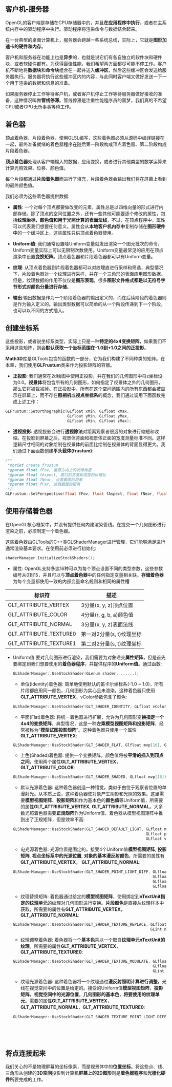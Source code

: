 ## 客户机-服务器
  OpenGL的客户端是存储在CPU存储器中的，并且**在应用程序中执行**，或者在主系统内存中的驱动程序中执行。驱动程序将渲染命令与数据结合起来。
  
  在一台典型的桌面计算机上，服务器会跨越一些系统总线，实际上，它就是**图形加速卡的硬件和内存**。
  
  客户机和服务器在功能上也是**异步**的，也就是说它们有各自独立的软件块和硬件块，或者软硬件都有。为获得最佳性能，我们希望两方面都尽可能不停工作。客户机不断地将**数据块**和**命令块**组合在一起并送入**缓冲区**，然后这些缓冲区会发送给服务器执行。服务器将执行这些缓冲区内的内容，与此同时客户端又做好发送一下一个用于渲染的数据和信息的准备。
  
  如果服务器停止工作等待客户机，或者客户机停止工作等待服务器做好接收的准备，这种情况叫做**管线停滞**。管线停滞是注重性能程序员的噩梦，我们真的不希望CPU或者GPU无所事事等待工作。
  
## 着色器
  顶点着色器、片段着色器，使用GLSL编写，这些着色器必须从源码中编译链接在一起，最终准备就绪的着色器程序在随后第一阶段构成顶点着色器、第二阶段构成片段着色器。
  
  **顶点着色器**处理从客户端输入的数据，应用变换，或者进行其他类型的数学运算来计算光照效果、位移、颜色值。
  
  每个片段都通过**片段着色器**而进行了填充，片段着色器会输出我们将在屏幕上看到的最终颜色值。
  
  我们必须为这些着色器提供数据:
  
  * **属性**: 一个对每个顶点都要做改变的元素，属性总是以四维向量的形式进行内部存储。除了顶点的空间位置之外，还有一些其他可能要逐个修改的属性，包括**纹理坐标、颜色值和用于光照计算的表面法线**，不过，在顶点程序中，属性可以代表我们想要任何意义。属性会从**本地客户机内存中**复制存储在**图形硬件中**的一个缓冲区上，这些属性只供顶点着色器使用。
  
  * **Uniform值**: 我们通常设置哇Uniform变量就发出渲染一个图元批次的命令，Uniform变量实际上可以无限制次数使用。Uniform变量最常见的应用在顶点渲染中设置**变换矩阵**。顶点着色器和片段着色器都可以有Uniform变量。
  
  * **纹理**: 从顶点着色器到片段着色器都可以对纹理直进行采样和筛选，典型情况下，片段着色器对一个纹理进行采样，并在一个三角形的表面应用图形数据。但是，纹理数据的作用不仅仅是**图形表现**，很多**图形文件格式都是以无符号字节形式对颜色分量进行存储**。
  
  * **输出**:输出数据是作为一个阶段着色器的输出定义的，而在后续阶段的着色器则是作为输入定义的。输出类型数据可以简单的从一个阶段传递到下一个阶段，也可以以不同的方式插入。
  
## 创建坐标系
  这些投影，或者说坐标系类型，实际上只是一种**特定的4x4变换矩阵**，如果我们不采用这些矩阵，则会**默认获取一个坐标范围在-1.0到+1.0之间的正投影**。
  
  **Math3D**库是GLTools包含的函数的一部分，它为我们构建了不同种类的矩阵。在本章，我们使用**GLFrustum**类来作为投影矩阵的容器。
  
  * **正投影**: 我们通常在2d绘图中使用正投影，并在我们的几何图形中将z坐标设为0.0。**视景体**将包含所有的几何图形，如何指定了视景体之外的几何图形，那么它将被裁减掉。在正投影中，所有在这个空间范围内的所有东西都会被显示在屏幕上，而不存在**照相机**或**视点坐标系**的概念，我们通过调用下面函数完成上述工作：
  ```c++
  GLFrustum::SetOrthographic(GLfloat xMin, GLfloat xMax, 
                             GLfloat yMin, GLfloat yMax, 
                             GLfloat zMin, GLfloat zMax);
  ```

  * **透视投影**: 透视投影会进行**透视除法**对距离观察者很远的对象进行缩短和收缩。在投影到屏幕之后，视景体背面和视景体正面的宽度测量标准不同。这样逻辑尺寸相同的对象绘制在视景体的前面比绘制在视景体的背面显得更大。我们通过下面函数创建**平头截体(frustum)**:
  ```c++
  /**
   *@brief create frustum
   *@param float fFov, 垂直方向上的视场角度
   *@param float fAspect, 窗口的宽度和高度的纵横比
   *@param float fNear, 近裁截面的距离
   *@param float fFar, 远裁截面的距离
   */
  GLFrustum::SetPerspective(float fFov, float fAspect, float fNear, float fFar);
  ```

## 使用存储着色器
  在OpenGL核心框架中，并没有提供任何内建渲染管线。在提交一个几何图形进行渲染之前，必须制定一个着色器。
  
  这些着色器由GLTools的C++类GLShaderManager进行管理，它们能够满足进行通常渲染基本要求。在使用前必须进行初始化:
  ```c++
  shaderManager.InitializeStockShaders();
  ```
  
  * 属性: OpenGL支持多达16种可以为每个顶点设置不同的类型参数，这些参数编号从0到15，并且可以与**顶点着色器**中的任何指定变量相关联。**存储着色器**为每个变量都使用一致的内部变量命名规则和相同的属性槽  
  
  标识符|描述
  -----|----
  GLT_ATTRIBUTE_VERTEX|3分量(x, y, z)顶点位置
  GLT_ATTRIBUTE_COLOR|4分量(r, g, b, a)颜色值
  GLT_ATTRIBUTE_NORMAL|3分量(x, y, z)表面法线
  GLT_ATTRIBUTE_TEXTURE0|第一对2分量(s, t)纹理坐标
  GLT_ATTRIBUTE_TEXTURE1|第二对2分量(s, t)纹理坐标
  
  * Uniform值
    要对几何图形进行渲染，我们需要为对象递交**属性矩阵**，但是首先要绑定到我们想要使用的**着色器程序**，并提供程序的**Uniform值**。通过函数:
    ```c++
    GLShaderManager::UseStockShader(GLenum shader, ......);
    ```
    
    * 单位(Identity)着色器: 简单地使用默认的笛卡尔坐标系(-1.0 ~ 1.0)，所有片段都应用同一颜色，几何图形为实心且未渲染。这种着色器只使用**GLT_ATTRIBUTE_VERTEX**，vColor参数包含了颜色:
    ```c++
    GLShaderManager::UseStockShader(GLT_SHADER_IDENTITY, GLfloat vColor[4]);
    ```
    
    * 平面(Flat)着色器: 将统一着色器进行扩展，允许为几何图形变**换指定一个4x4的变换矩阵**，典型情况，这是一种**左乘模型视图矩阵和投影矩阵**，经常被称为“**模型试图投影矩阵**”。这种着色器只使用一个属性**GLT_ATTRIBUTE_VERTEX**:
    ```c++
    GLShaderManager::UseStockShader(GLT_SHADER_FLAT, Glfloat mvp[16], Glfloat vColor);
    ```
    
    * 上色(Shaded)着色器: 提供一个变换矩阵，颜色值将被**平滑的插入到顶点之间**，使用两个属性**GLT_ATTRIBUTE_VERTEX**，**GLT_ATTRIBUTE_COLOR**:
    ```c++
    GLShaderManager::UseStockShader(GLT_SHADER_SHADED, GLfloat mvp[16]);
    ```
    
    * 默认光源着色器: 这种着色器创造一种错觉，类似于由位于观察者位置的单漫射光。从本质上说，这种着色器使对象产生阴影和光照的效果。这里需要**模型视图矩阵**、**投影矩阵**和作为基本色的**颜色值**等Uniform值，所需要的属性**GLT_ATTRIBUTE_VERTEX**, **GLT_ATTRIBUTE_NORMAL**。大多数光照着色器需要**正规矩阵**作为Uniform值，着色器从模型视图矩阵中推到出了正规矩阵，但是效率不高:
    ```c++
    GLShaderManager::UseStockShader(GLT_SHADER_DEFAULT_LIGHT, GLfloat mvMatrix[16],
                                                              GLfloat pMatrix[16], 
                                                              GLfloat vColor[4]);
    ```
    
    * 电光源着色器: 光源位置是固定的，接受4个Uniform值**模型视图矩阵**, **投影矩阵**, **视点坐标系中的光源位置**, **对象的基本漫反射颜色**，所需要的属性有**GLT_ATTRIBUTE_VERTEX**， **GLT_ATTRIBUTE_NORMAL**:
    ```c++
    GLShaderManager::UseStockShader(GLT_SHADER_POINT_LIGHT_DIFF, GLfloat mvMatrix[16], 
                                                                 GLfloat pMatrix[16], 
                                                                 GLfloat vLightPos[3],
                                                                 GLfloat vColor[4]);
    ```
    
    * 纹理替换矩阵: 着色器通过给定的**模型视图矩阵**，使用绑定到**nTextUnit指定的纹理单元**的纹理对几何图形进行变换。**片段颜色**是直接从纹理样本中获取，所需要的属性有**GLT_ATTRIBUTE_VERTEX**，**GLT_ATTRIBUTE_NORMAL**:
    ```c++
    GLShaderManager::UseStockShader(GLT_SHADER_TEXTURE_REPLACE, GLfloat mvpMaxtrix[16],
                                                                GLint nTextureUnit);
    ```
    
    * 纹理调整着色器: 着色器将一个**基本色**乘以一个取自**纹理单元nTextUnit的纹理**。所需要的属性**GLT_ATTRIBUTE_VERTEX**，**GLT_ATTRIBUTE_TEXTURE0**:
    ```c++
    GLShaderManager::UseStockShader(GLT_SHADER_TEXTURE_MODULATE, GLfloat mvpMatrix[16],
                                                                 GLfloat vColor[4],
                                                                 GLint nTextureUnit);
    ```
    
    * 纹理光源着色器: 这种着色器将一个纹理通过**漫反射照明计算进行调整**，光线在视觉空间中的位置是给定的。接受的Uniform值**模型视图矩阵**，**投影矩阵**，**视觉空间中的光源位置**，**几何图形的基本色**，**将要使用的纹理单元**。需要的属性**GLT_ATTRIBUTE_VERTEX**，**GLT_ATTRIBUTE_NORMAL**，**GLT_ATTRIBUTE_TEXTURE0**:
    ```c++
    GLShaderManager::UseStockShader(GLT_SHADER_TEXTURE_POINT_LIGHT_DIFF, GLfloat mvMatrix[16],
                                                                         GLfloat pMatrix[16],
                                                                         GLfloat vLightPos[3],
                                                                         GLfloat vBaseColor[4],
                                                                         GLint nTextureUnit);
    ```

## 将点连接起来
  我们关心的不是物理屏幕的坐标像素，而是视景体中的**位置坐标**。将这些点、线、三角形从创建的**3D空间**投影到计算机**屏幕上的2D图形**则是**着色器程序**和**光栅化硬件**所要完成的工作。
